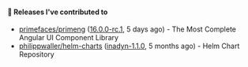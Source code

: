 #### 🔭 Releases I've contributed to

- [primefaces/primeng](https://github.com/primefaces/primeng) ([16.0.0-rc.1](https://github.com/primefaces/primeng/releases/tag/16.0.0-rc.1), 5 days ago) - The Most Complete Angular UI Component Library
- [philippwaller/helm-charts](https://github.com/philippwaller/helm-charts) ([inadyn-1.1.0](https://github.com/philippwaller/helm-charts/releases/tag/inadyn-1.1.0), 5 months ago) - Helm Chart Repository
